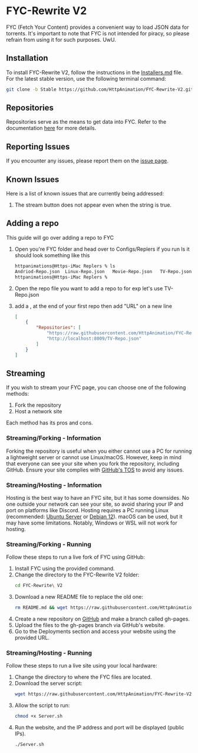 # FYC-Rewrite V2

FYC (Fetch Your Content) provides a convenient way to load JSON data for torrents. It's important to note that FYC is not intended for piracy, so please refrain from using it for such purposes. UwU.

## Installation

To install FYC-Rewrite V2, follow the instructions in the [Installers.md](Installers.md) file. For the latest stable version, use the following terminal command:

```bash
git clone -b Stable https://github.com/HttpAnimation/FYC-Rewrite-V2.git && echo 'FYC has been installed' && cd FYC-Rewrite-V2
```

## Repositories

Repositories serve as the means to get data into FYC. Refer to the documentation [here](https://github.com/HttpAnimation/FYC-Rewrite-V2/tree/Repo-docs) for more details.

## Reporting Issues

If you encounter any issues, please report them on the [issue page](https://github.com/HttpAnimation/FYC-Rewrite-V2/issues).

## Known Issues

Here is a list of known issues that are currently being addressed:

1) The stream button does not appear even when the string is true.

## Adding a repo
This guide will go over adding a repo to FYC

1) Open you're FYC folder and head over to Configs/Replers if you run ls it should look something like this
    ```bash
    httpanimations@Https-iMac Replers % ls
    Andriod-Repo.json  Linux-Repo.json   Movie-Repo.json   TV-Repo.json   Windows-Apps-Repo.json  Windows-Games-Repo.json macOS-Repo.json
    httpanimations@Https-iMac Replers % 
    ```
2) Open the repo file you want to add a repo to for exp let's use TV-Repo.json

3) add a , at the end of your first repo then add "URL" on a new line
    ```json
    [
        {
            "Repositories": [
                "https://raw.githubusercontent.com/HttpAnimation/FYC-Rewrite-V2/Repo/TV-Repo.json",
                "http://localhost:8009/TV-Repo.json"
            ]
        }
    ]
    ```

## Streaming

If you wish to stream your FYC page, you can choose one of the following methods:

1) Fork the repository
2) Host a network site

Each method has its pros and cons.

### Streaming/Forking - Information

Forking the repository is useful when you either cannot use a PC for running a lightweight server or cannot use Linux/macOS. However, keep in mind that everyone can see your site when you fork the repository, including GitHub. Ensure your site complies with [GitHub's TOS](https://docs.github.com/en/pages/getting-started-with-github-pages/about-github-pages) to avoid any issues.

### Streaming/Hosting - Information

Hosting is the best way to have an FYC site, but it has some downsides. No one outside your network can see your site, so avoid sharing your IP and port on platforms like Discord. Hosting requires a PC running Linux (recommended: [Ubuntu Server](https://ubuntu.com/download/server) or [Debian 12](https://www.debian.org/)). macOS can be used, but it may have some limitations. Notably, Windows or WSL will not work for hosting.

### Streaming/Forking - Running

Follow these steps to run a live fork of FYC using GitHub:

1) Install FYC using the provided command.
2) Change the directory to the FYC-Rewrite V2 folder:
   ```bash
   cd FYC-Rewrite\ V2
   ```
3) Download a new README file to replace the old one:
   ```bash
   rm README.md && wget https://raw.githubusercontent.com/HttpAnimation/FYC-Rewrite-V2/main/Git-Hold/README.md
   ```
4) Create a new repository on [GitHub](https://github.com/new) and make a branch called gh-pages.
5) Upload the files to the gh-pages branch via GitHub's website.
6) Go to the Deployments section and access your website using the provided URL.

### Streaming/Hosting - Running

Follow these steps to run a live site using your local hardware:

1) Change the directory to where the FYC files are located.
2) Download the server script:
   ```bash
   wget https://raw.githubusercontent.com/HttpAnimation/FYC-Rewrite-V2/main/Server.sh
   ```
3) Allow the script to run:
   ```bash
   chmod +x Server.sh
   ```
4) Run the website, and the IP address and port will be displayed (public IPs).
    ```bash
    ./Server.sh
    ```
